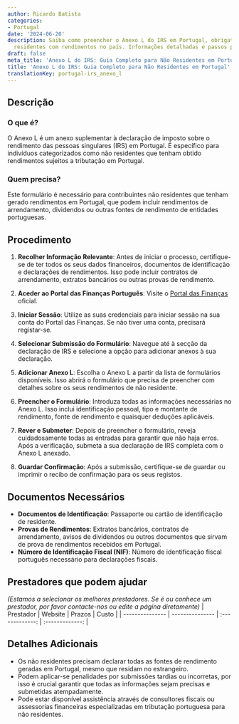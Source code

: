 ```yaml
---
author: Ricardo Batista
categories:
- Portugal
date: '2024-06-20'
description: Saiba como preencher o Anexo L do IRS em Portugal, obrigatório para não
  residentes com rendimentos no país. Informações detalhadas e passos para submissão.
draft: false
meta_title: 'Anexo L do IRS: Guia Completo para Não Residentes em Portugal'
title: 'Anexo L do IRS: Guia Completo para Não Residentes em Portugal'
translationKey: portugal-irs_anexo_l
---
```




## Descrição
### O que é?
O Anexo L é um anexo suplementar à declaração de imposto sobre o rendimento das pessoas singulares (IRS) em Portugal. É específico para indivíduos categorizados como não residentes que tenham obtido rendimentos sujeitos a tributação em Portugal.

### Quem precisa?
Este formulário é necessário para contribuintes não residentes que tenham gerado rendimentos em Portugal, que podem incluir rendimentos de arrendamento, dividendos ou outras fontes de rendimento de entidades portuguesas.

## Procedimento
1. **Recolher Informação Relevante**: Antes de iniciar o processo, certifique-se de ter todos os seus dados financeiros, documentos de identificação e declarações de rendimentos. Isso pode incluir contratos de arrendamento, extratos bancários ou outras provas de rendimento.

2. **Aceder ao Portal das Finanças Português**: Visite o [Portal das Finanças](https://www.portaldasfinancas.gov.pt) oficial.

3. **Iniciar Sessão**: Utilize as suas credenciais para iniciar sessão na sua conta do Portal das Finanças. Se não tiver uma conta, precisará registar-se.

4. **Selecionar Submissão do Formulário**: Navegue até à secção da declaração de IRS e selecione a opção para adicionar anexos à sua declaração.

5. **Adicionar Anexo L**: Escolha o Anexo L a partir da lista de formulários disponíveis. Isso abrirá o formulário que precisa de preencher com detalhes sobre os seus rendimentos de não residente.

6. **Preencher o Formulário**: Introduza todas as informações necessárias no Anexo L. Isso inclui identificação pessoal, tipo e montante de rendimento, fonte de rendimento e quaisquer deduções aplicáveis.

7. **Rever e Submeter**: Depois de preencher o formulário, reveja cuidadosamente todas as entradas para garantir que não haja erros. Após a verificação, submeta a sua declaração de IRS completa com o Anexo L anexado.

8. **Guardar Confirmação**: Após a submissão, certifique-se de guardar ou imprimir o recibo de confirmação para os seus registos.

## Documentos Necessários
- **Documentos de Identificação**: Passaporte ou cartão de identificação de residente.
- **Provas de Rendimentos**: Extratos bancários, contratos de arrendamento, avisos de dividendos ou outros documentos que sirvam de prova de rendimentos recebidos em Portugal.
- **Número de Identificação Fiscal (NIF)**: Número de identificação fiscal português necessário para declarações fiscais.

## Prestadores que podem ajudar
_(Estamos a selecionar os melhores prestadores. Se é ou conhece um prestador, por favor contacte-nos ou edite a página diretamente)_
| Prestador        |     Website     |     Prazos    |       Custo      |
| --------------- | --------------- |  :-------------: | :-------------: |

## Detalhes Adicionais
- Os não residentes precisam declarar todas as fontes de rendimento geradas em Portugal, mesmo que residam no estrangeiro.
- Podem aplicar-se penalidades por submissões tardias ou incorretas, por isso é crucial garantir que todas as informações sejam precisas e submetidas atempadamente.
- Pode estar disponível assistência através de consultores fiscais ou assessorias financeiras especializadas em tributação portuguesa para não residentes.